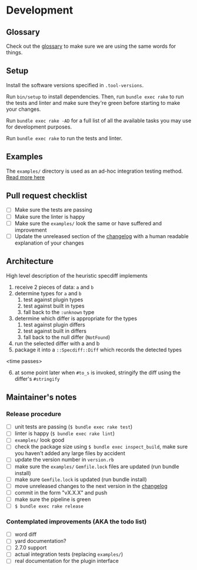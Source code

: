 # Development

## Glossary

Check out the [glossary](./glossary.txt) to make sure we are using the same
words for things.

## Setup

Install the software versions specified in `.tool-versions`.

Run `bin/setup` to install dependencies. Then, run `bundle exec rake` to run
the tests and linter and make sure they're green
before starting to make your changes.

Run `bundle exec rake -AD` for a full list of all the available tasks you may use for development purposes.

Run `bundle exec rake` to run the tests and linter.

## Examples

The `examples/` directory is used as an ad-hoc integration testing method.
[Read more here](./examples/)

## Pull request checklist

- [ ] Make sure the tests are passing
- [ ] Make sure the linter is happy
- [ ] Make sure the `examples/` look the same or have suffered and improvement
- [ ] Update the unreleased section of the [changelog](./CHANGELOG.md) with a human readable explanation of your changes

## Architecture

High level description of the heuristic specdiff implements

  1. receive 2 pieces of data: `a` and `b`
  2. determine types for `a` and `b`
      1. test against plugin types
      2. test against built in types
      3. fall back to the `:unknown` type
  3. determine which differ is appropriate for the types
      1. test against plugin differs
      2. test against built in differs
      3. fall back to the null differ (`NotFound`)
  7. run the selected differ with a and b
  8. package it into a `::Specdiff::Diff` which records the detected types

  \<time passes>

  6. at some point later when `#to_s` is invoked, stringify the diff using the differ's `#stringify`

## Maintainer's notes

### Release procedure

  - [ ] unit tests are passing (`$ bundle exec rake test`)
  - [ ] linter is happy (`$ bundle exec rake lint`)
  - [ ] `examples/` look good
  - [ ] check the package size using `$ bundle exec inspect_build`, make sure you haven't added any large files by accident
  - [ ] update the version number in `version.rb`
  - [ ] make sure the `examples/` `Gemfile.lock` files are updated (run bundle install)
  - [ ] make sure `Gemfile.lock` is updated (run bundle install)
  - [ ] move unreleased changes to the next version in the [changelog](./CHANGELOG.md)
  - [ ] commit in the form "vX.X.X" and push
  - [ ] make sure the pipeline is green
  - [ ] `$ bundle exec rake release`

### Contemplated improvements (AKA the todo list)

- [ ] word diff
- [ ] yard documentation?
- [ ] 2.7.0 support
- [ ] actual integration tests (replacing `examples/`)
- [ ] real documentation for the plugin interface
